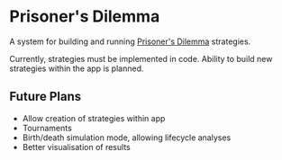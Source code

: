 # Prisoner's Dilemma

A system for building and running [Prisoner's Dilemma](https://en.wikipedia.org/wiki/Prisoner's_dilemma) strategies.

Currently, strategies must be implemented in code. Ability to build new strategies within the app is planned.

## Future Plans

- Allow creation of strategies within app
- Tournaments
- Birth/death simulation mode, allowing lifecycle analyses
- Better visualisation of results
